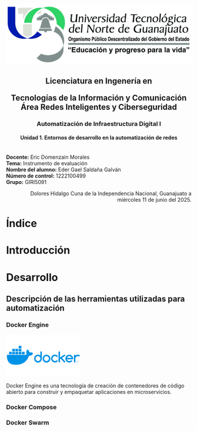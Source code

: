 <img src="images/utng_logo.png" style="text-align: center;"></img>

<h2 style="text-align: center;">Licenciatura en Ingenería en

Tecnologías de la Información y Comunicación Área Redes Inteligentes y Ciberseguridad</h2>

<h3 style="text-align: center;">Automatización de Infraestructura Digital I</h3>

<h4 style="text-align: center;">Unidad 1. Entornos de desarrollo en la automatización de redes</h4>

<br>**Docente:** Eric Domenzain Morales
<br>**Tema:** Instrumento de evaluación
<br>**Nombre del alumno:** Eder Gael Saldaña Galván
<br>**Número de control:** 1222100499
<br>**Grupo:** GIRI5091
<br>

<p style="text-align: right;">Dolores Hidalgo Cuna de la Independencia Nacional, Guanajuato a miércoles 11 de junio del 2025.

# Índice


# Introducción

# Desarrollo
## Descripción de las herramientas utilizadas para automatización
### Docker Engine
<img src='images/docker_logo.png' style="text-align: center;" width='40%' >

Docker Engine es una tecnología de creación de contenedores de código abierto para construir y empaquetar aplicaciones en microservicios.
</img>
### Docker Compose
### Docker Swarm